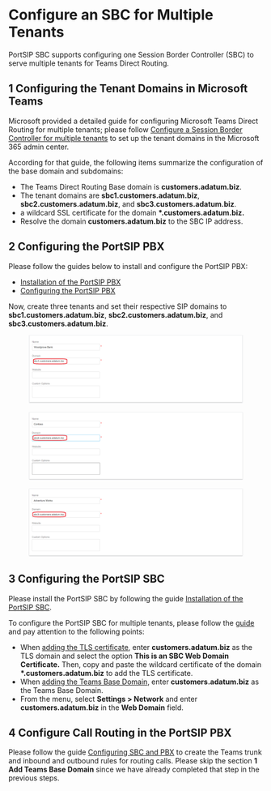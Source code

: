 # Configure an SBC for Multiple Tenants

PortSIP SBC supports configuring one Session Border Controller (SBC) to serve multiple tenants for Teams Direct Routing.

## 1 Configuring the Tenant Domains in Microsoft Teams

Microsoft provided a detailed guide for configuring Microsoft Teams Direct Routing for multiple tenants; please follow [Configure a Session Border Controller for multiple tenants](https://learn.microsoft.com/en-us/MicrosoftTeams/direct-routing-sbc-multiple-tenants) to set up the tenant domains in the Microsoft 365 admin center.

According for that guide, the following items summarize the configuration of the base domain and subdomains:

* The Teams Direct Routing Base domain is **customers.adatum.biz**.
* The tenant domains are **sbc1.customers.adatum.biz**, **sbc2.customers.adatum.biz**, and **sbc3.customers.adatum.biz**.
* a wildcard SSL certificate for the domain **\*.customers.adatum.biz.**
* Resolve the domain **customers.adatum.biz** to the SBC IP address.

## **2 Configuring the PortSIP PBX**

Please follow the guides below to install and configure the PortSIP PBX:

* [Installation of the PortSIP PBX](../1-installation-of-the-portsip-pbx/)
* [Configuring the PortSIP PBX](configure-an-sbc-for-multiple-tenants.md#id-2-configuring-the-portsip-pbx)

Now, create three tenants and set their respective SIP domains to **sbc1.customers.adatum.biz**, **sbc2.customers.adatum.biz**, and **sbc3.customers.adatum.biz**.

<figure><img src="../../../.gitbook/assets/tenant_sbc1.png" alt=""><figcaption></figcaption></figure>

<figure><img src="../../../.gitbook/assets/tenant_sbc2.png" alt=""><figcaption></figcaption></figure>

<figure><img src="../../../.gitbook/assets/tenant_sbc3.png" alt=""><figcaption></figcaption></figure>

## 3 Configuring the PortSIP SBC

Please install the PortSIP SBC by following the guide [Installation of the PortSIP SBC](broken-reference).&#x20;

To configure the PortSIP SBC for multiple tenants, please follow the [guide ](configuring-sbc-and-pbx.md)and pay attention to the following points:

* When [adding the TLS certificate](broken-reference), enter **customers.adatum.biz** as the TLS domain and select the option **This is an SBC Web Domain Certificate.** Then, copy and paste the wildcard certificate of the domain **\*.customers.adatum.biz** to add the TLS certificate.
* When [adding the Teams Base Domain](configuring-sbc-and-pbx.md#1-add-teams-base-domain), enter **customers.adatum.biz** as the Teams Base Domain.
* From the menu, select **Settings > Network** and enter **customers.adatum.biz** in the **Web Domain** field.

## **4 Configure Call Routing in the PortSIP PBX**

Please follow the guide [Configuring SBC and PBX](configuring-sbc-and-pbx.md#2-add-sbc-as-teams-trunk-in-pbx) to create the Teams trunk and inbound and outbound rules for routing calls. Please skip the section **1 Add Teams Base Domain** since we have already completed that step in the previous steps.



